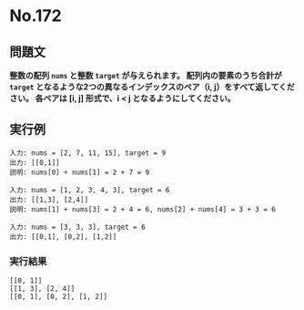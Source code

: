 # No.172

## 問題文

**整数の配列 `nums` と整数 `target` が与えられます。
配列内の要素のうち合計が `target` となるような2つの異なるインデックスのペア（i, j）をすべて返してください。
各ペアは \[i, j] 形式で、i < j となるようにしてください。**

## 実行例

```
入力: nums = [2, 7, 11, 15], target = 9
出力: [[0,1]]
説明: nums[0] + nums[1] = 2 + 7 = 9

入力: nums = [1, 2, 3, 4, 3], target = 6
出力: [[1,3], [2,4]]
説明: nums[1] + nums[3] = 2 + 4 = 6, nums[2] + nums[4] = 3 + 3 = 6

入力: nums = [3, 3, 3], target = 6
出力: [[0,1], [0,2], [1,2]]
```

### 実行結果

```
[[0, 1]]
[[1, 3], [2, 4]]
[[0, 1], [0, 2], [1, 2]]
```
